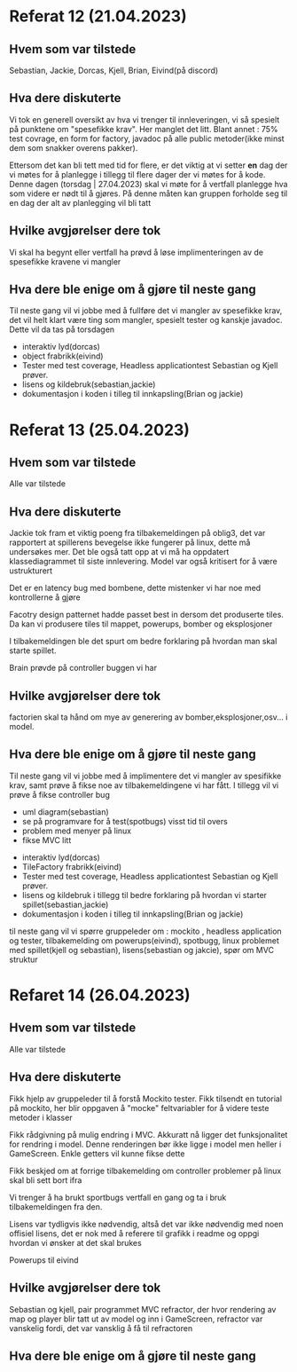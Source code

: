<h1>Referat 12 (21.04.2023)</h1>
<h2>Hvem som var tilstede</h2>
    <p>Sebastian, Jackie, Dorcas, Kjell, Brian, Eivind(på discord)</p>
<h2>Hva dere diskuterte</h2>
    <p>Vi tok en generell oversikt av hva vi trenger til innleveringen, vi så spesielt på punktene om "spesefikke krav". Her manglet det litt. Blant annet : 75% test covrage, en form for factory, javadoc på alle public metoder(ikke minst dem som snakker overens pakker).</p>
    <p>Ettersom det kan bli tett med tid for flere, er det viktig at vi setter <b>en</b> dag der vi møtes for å planlegge i tillegg til flere dager der vi møtes for å kode. Denne dagen (torsdag | 27.04.2023) skal vi møte for å vertfall planlegge hva som videre er nødt til å gjøres. På denne måten kan gruppen forholde seg til en dag der alt av planlegging vil bli tatt</p>
<h2>Hvilke avgjørelser dere tok</h2>
    <p>Vi skal ha begynt eller vertfall ha prøvd å løse implimenteringen av de spesefikke kravene vi mangler</p>
<h2>Hva dere ble enige om å gjøre til neste gang</h2>
    <p>Til neste gang vil vi jobbe med å fullføre det vi mangler av spesefikke krav, det vil helt klart være ting som mangler, spesielt tester og kanskje javadoc. Dette vil da tas på torsdagen</p>
    <ul>
        <li>interaktiv lyd(dorcas)</li>
        <li>object frabrikk(eivind)</li>
        <li>Tester med test coverage, Headless applicationtest Sebastian og Kjell prøver.</li>
        <li>lisens og kildebruk(sebastian,jackie)</li>
        <li>dokumentasjon i koden i tilleg til innkapsling(Brian og jackie)</li>
    </ul>


<h1>Referat 13 (25.04.2023)</h1>
<h2>Hvem som var tilstede</h2>
    <p>Alle var tilstede</p>
<h2>Hva dere diskuterte</h2>
    <p>Jackie tok fram et viktig poeng fra tilbakemeldingen på oblig3, det var rapportert at spillerens bevegelse ikke fungerer på linux, dette må undersøkes mer. Det ble også tatt opp at vi må ha oppdatert klassediagrammet til siste innlevering. Model var også kritisert for å være ustrukturert</p>
    <p>Det er en latency bug med bombene, dette mistenker vi har noe med kontrollerne å gjøre</p>
    <p>Facotry design patternet hadde passet best in dersom det produserte tiles. Da kan vi produsere tiles til mappet, powerups, bomber og eksplosjoner </p>
    <p>I tilbakemeldingen ble det spurt om bedre forklaring på hvordan man skal starte spillet.</p>
    <p>Brain prøvde på controller buggen vi har</p>
<h2>Hvilke avgjørelser dere tok</h2>
    <p>factorien skal ta hånd om mye av generering av bomber,eksplosjoner,osv... i model.</p>
<h2>Hva dere ble enige om å gjøre til neste gang</h2>
    <p>Til neste gang vil vi jobbe med å implimentere det vi mangler av spesifikke krav, samt prøve å fikse noe av tilbakemeldingene vi har fått. I tillegg vil vi prøve å fikse controller bug</p>
    <ul>
        <li>uml diagram(sebastian)</li>
        <li>se på programvare for å test(spotbugs) visst tid til overs</li>
        <li>problem med menyer på linux</li>
        <li>fikse MVC litt</li>
    </ul>
    <ul>
        <li>interaktiv lyd(dorcas)</li>
        <li>TileFactory frabrikk(eivind)</li>
        <li>Tester med test coverage, Headless applicationtest Sebastian og Kjell prøver.</li>
        <li>lisens og kildebruk i tillegg til bedre forklaring på hvordan vi starter spillet(sebastian,jackie)</li>
        <li>dokumentasjon i koden i tilleg til innkapsling(Brian og jackie)</li>
    </ul>
    <p>til neste gang vil vi spørre gruppeleder om : mockito , headless application og tester, tilbakemelding om powerups(eivind), spotbugg, linux problemet med spillet(kjell og sebastian), lisens(sebastian og jakcie), spør om MVC struktur</p>

    
<h1>Refaret 14 (26.04.2023)</h1>
<h2>Hvem som var tilstede</h2>
    <p>Alle var tilstede</p>
<h2>Hva dere diskuterte</h2>
    <p>Fikk hjelp av gruppeleder til å forstå Mockito tester. Fikk tilsendt en tutorial på mockito, her blir oppgaven å "mocke" feltvariabler for å videre teste metoder i klasser</p>
    <p>Fikk rådgivning på mulig endring i MVC. Akkuratt nå ligger det funksjonalitet for rendring i model. Denne renderingen bør ikke ligge i model men heller i GameScreen. Enkle getters vil kunne fikse dette</p>
    <p>Fikk beskjed om at forrige tilbakemelding om controller problemer på linux skal bli sett bort ifra</p>
    <p>Vi trenger å ha brukt sportbugs vertfall en gang og ta i bruk tilbakemeldingen fra den.</p>
    <p>Lisens var tydligvis ikke nødvendig, altså det var ikke nødvendig med noen offisiel lisens, det er nok med å referere til grafikk i readme og oppgi hvordan vi ønsker at det skal brukes</p>
    <p>Powerups til eivind</p>
<h2>Hvilke avgjørelser dere tok</h2>
    <p>Sebastian og kjell, pair programmet MVC refractor, der hvor rendering av map og player blir tatt ut av model og inn i GameScreen, refractor var vanskelig fordi, det var vansklig å få til refractoren</p>
<h2>Hva dere ble enige om å gjøre til neste gang</h2>
